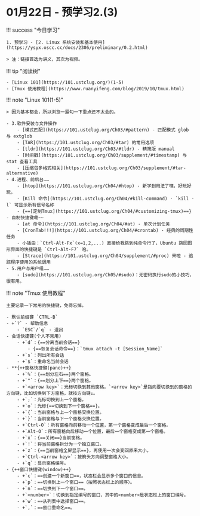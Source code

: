 # 01月22日 - 预学习2.(3)

!!! success "今日学习"

    1. 预学习 - [2. Linux 系统安装和基本使用](https://ysyx.oscc.cc/docs/2306/preliminary/0.2.html)

    > 注：链接首选为讲义，其次为视频。

!!! tip "阅读树"

    - [Linux 101](https://101.ustclug.org/)(1-5)
    - [Tmux 使用教程](https://www.ruanyifeng.com/blog/2019/10/tmux.html)
  
!!! note "Linux 101(1-5)"

    > 因为基本都会，所以浏览一遍勾一下重点还不太会的。

    - 3.软件安装与文件操作
        - [模式匹配](https://101.ustclug.org/Ch03/#pattern) - 匹配模式 glob 与 extglob
        - [TAR](https://101.ustclug.org/Ch03/#tar) 的常用选项
        - [tldr](https://101.ustclug.org/Ch03/#tldr) - 精简版 manual
        - [时间戳](https://101.ustclug.org/Ch03/supplement/#timestamp) 与 stat 查看工具
        - [压缩包多格式相关](https://101.ustclug.org/Ch03/supplement/#tar-alternative)
    - 4.进程、前后台……
        - [htop](https://101.ustclug.org/Ch04/#htop) - 新学到用法了嘿，好玩好玩。
        - [Kill 命令](https://101.ustclug.org/Ch04/#kill-command) - `kill -l` 可显示所有信号名称 
        - {==[定制Tmux](https://101.ustclug.org/Ch04/#customizing-tmux)==} - 自制快捷键嘞~~
        - [at 命令](https://101.ustclug.org/Ch04/#at) - 单次计划任务
        - [CronTab!!!](https://101.ustclug.org/Ch04/#crontab) - 经典的周期性任务
        - 小插曲：`Ctrl-Alt-Fx`(x=1,2,...) 直接给我跳到纯命令行了，Ubuntu 跳回图形界面的快捷键是 `Ctrl-Alt-F7` 哈。
        - [Strace](https://101.ustclug.org/Ch04/supplement/#proc) 来啦 - 追踪程序使用的系统调用
    - 5.用户与用户组……
        - [sudo](https://101.ustclug.org/Ch05/#sudo)：无密码执行sudo的小技巧，很有用。 

!!! note "Tmux 使用教程"

    主要记录一下常用的快捷键，免得忘掉。

    - 默认前缀键 `CTRL-B`
    - +`?` - 帮助信息
        - `ESC`/`q` - 退出  
    - 会话快捷键(个人不常用)
        - +`d`：{==分离当前会话==}
            - {==恢复会话命令==}：`tmux attach -t [Session_Name]`
        - +`s`：列出所有会话
        - +`$`：重命名当前会话
    - **{++窗格快捷键(pane)++}
        - +`%`：{==划分左右==}两个窗格。
        - +`"`：{==划分上下==}两个窗格。
        - +`<arrow key>`：光标切换到其他窗格。`<arrow key>`是指向要切换到的窗格的方向键，比如切换到下方窗格，就按方向键↓。
        - +`;`：光标切换到上一个窗格。
        - +`o`：光标{==切换到下一个窗格==}。
        - +`{`：当前窗格与上一个窗格交换位置。
        - +`}`：当前窗格与下一个窗格交换位置。
        - +`Ctrl-O`：所有窗格向前移动一个位置，第一个窗格变成最后一个窗格。
        - +`Alt-O`：所有窗格向后移动一个位置，最后一个窗格变成第一个窗格。
        - +`x`：{==关闭==}当前窗格。
        - +`!`：将当前窗格拆分为一个独立窗口。
        - +`z`：{==当前窗格全屏显示==}，再使用一次会变回原来大小。
        - +`Ctrl-<arrow key>`：按箭头方向调整窗格大小。
        - +`q`：显示窗格编号。
    - {++窗口快捷键(window)++}
        - +`c`：==创建一个新窗口==，状态栏会显示多个窗口的信息。
        - +`p`：==切换到上一个窗口==（按照状态栏上的顺序）。
        - +`n`：==切换到下一个窗口==。
        - +`<number>`：切换到指定编号的窗口，其中的<number>是状态栏上的窗口编号。
        - +`w`：==从列表中选择窗口==。
        - +`,`：==窗口重命名==。